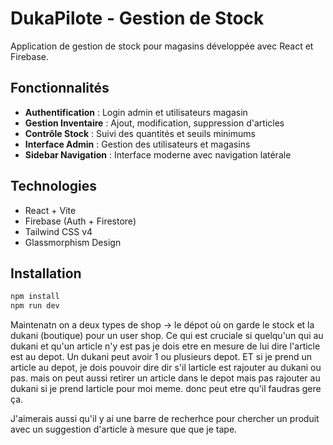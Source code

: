 # DukaPilote - Gestion de Stock

Application de gestion de stock pour magasins développée avec React et Firebase.

## Fonctionnalités

- **Authentification** : Login admin et utilisateurs magasin
- **Gestion Inventaire** : Ajout, modification, suppression d'articles
- **Contrôle Stock** : Suivi des quantités et seuils minimums
- **Interface Admin** : Gestion des utilisateurs et magasins
- **Sidebar Navigation** : Interface moderne avec navigation latérale

## Technologies

- React + Vite
- Firebase (Auth + Firestore)
- Tailwind CSS v4
- Glassmorphism Design

## Installation

```bash
npm install
npm run dev
```


Maintenatn on a deux types de shop -> le dépot où on garde le stock et la dukani (boutique) pour un user shop.
Ce qui est cruciale si quelqu'un qui au dukani et qu'un article n'y est pas je dois etre en mesure de lui dire l'article est au depot.
Un dukani peut avoir 1 ou plusieurs depot.
ET si je prend un article au depot, je dois pouvoir dire dir s'il larticle est rajouter au dukani ou pas. mais on peut aussi retirer un article dans le depot mais pas rajouter au dukani si 
je prend larticle pour moi meme. donc peut etre qu'il faudras gere ça.

J'aimerais aussi qu'il y ai une barre de recherhce pour chercher un produit avec un suggestion d'article à mesure que que je tape.
